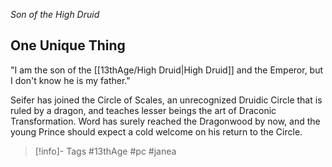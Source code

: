 *Son of the High Druid*

## One Unique Thing
"I am the son of the [[13thAge/High Druid|High Druid]] and the Emperor, but I don't know he is my father."

Seifer has joined the Circle of Scales, an unrecognized Druidic Circle that is ruled by a dragon, and teaches lesser beings the art of Draconic Transformation.  Word has surely reached the Dragonwood by now, and the young Prince should expect a cold welcome on his return to the Circle.


> [!info]- Tags
> #13thAge #pc #janea 
> 

